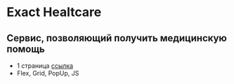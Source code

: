 # Exact Healtcare
## Сервис, позволяющий получить медицинскую помощь
- 1 страница [ссылка](https://tony-kush.github.io/Exact-Healtcare/)
- Flex, Grid, PopUp, JS
